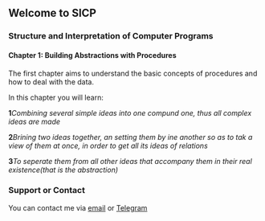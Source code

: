 ## Welcome to SICP

### Structure and Interpretation of Computer Programs

#### Chapter 1: Building Abstractions with Procedures
The first chapter aims to understand the basic concepts of procedures and how to deal with the data.

In this chapter you will learn:

**1***Combining several simple ideas into one compund one, thus all complex ideas are made*

**2***Brining two ideas together, an setting them by ine another so as to tak a view of them at once, in order to get all its ideas of relations*

**3***To seperate them from all other ideas that accompany them in their real existence(that is the abstraction)*

### Support or Contact

You can contact me via [email](ottodeng9@gmail.com) or [Telegram](t.me/Ottodeng)
